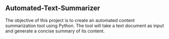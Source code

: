 ## Automated-Text-Summarizer

The objective of this project is to create an automated content summarization tool using Python. The tool will take a text document as input and generate a concise summary of its content.
